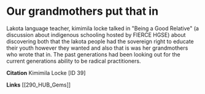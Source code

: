 # Our grandmothers put that in

Lakota language teacher, kimimila locke talked in "Being a Good Relative" (a discussion about indigenous schooling hosted by FIERCE HGSE) about discovering both that the lakota people had the sovereign right to educate their youth however they wanted and also that is was her grandmothers who wrote that in. The past generations had been looking out for the current generations ability to be radical practitioners. 

**Citation**
Kimimila Locke [ID 39]


**Links**
[[290_HUB_Gems]]